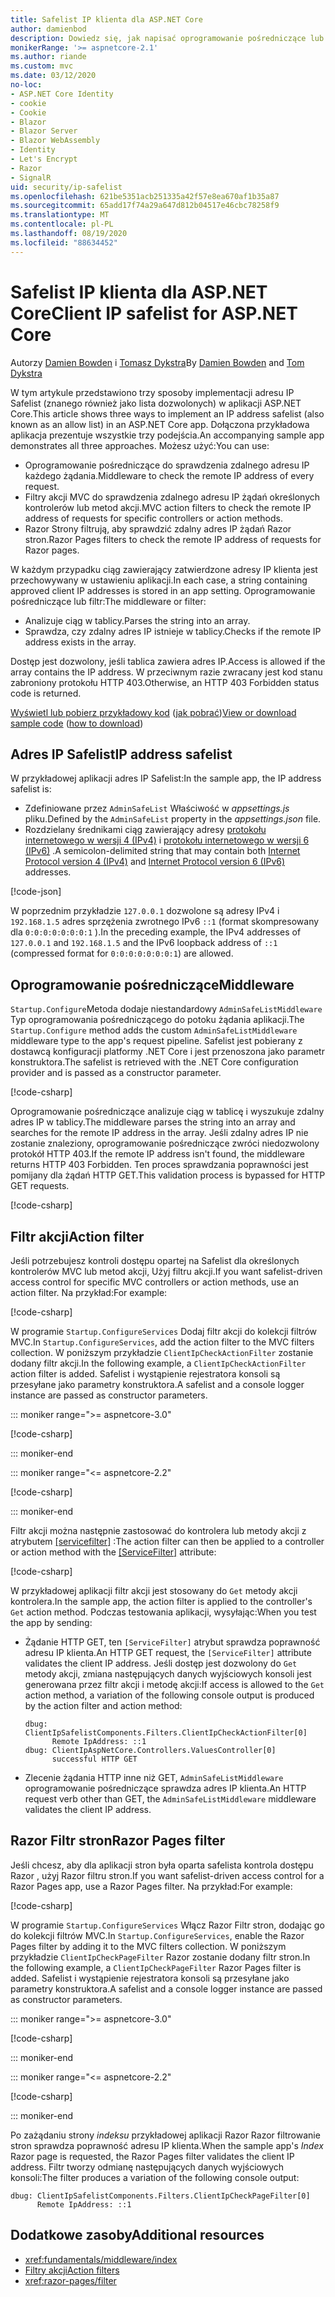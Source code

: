 ```yaml
---
title: Safelist IP klienta dla ASP.NET Core
author: damienbod
description: Dowiedz się, jak napisać oprogramowanie pośredniczące lub filtry akcji, aby zweryfikować zdalne adresy IP w odniesieniu do listy zatwierdzonych adresów IP.
monikerRange: '>= aspnetcore-2.1'
ms.author: riande
ms.custom: mvc
ms.date: 03/12/2020
no-loc:
- ASP.NET Core Identity
- cookie
- Cookie
- Blazor
- Blazor Server
- Blazor WebAssembly
- Identity
- Let's Encrypt
- Razor
- SignalR
uid: security/ip-safelist
ms.openlocfilehash: 621be5351acb251335a42f57e8ea670af1b35a87
ms.sourcegitcommit: 65add17f74a29a647d812b04517e46cbc78258f9
ms.translationtype: MT
ms.contentlocale: pl-PL
ms.lasthandoff: 08/19/2020
ms.locfileid: "88634452"
---
```

# <a name="client-ip-safelist-for-aspnet-core"></a><span data-ttu-id="4c593-103">Safelist IP klienta dla ASP.NET Core</span><span class="sxs-lookup"><span data-stu-id="4c593-103">Client IP safelist for ASP.NET Core</span></span>

<span data-ttu-id="4c593-104">Autorzy [Damien Bowden](https://twitter.com/damien_bod) i [Tomasz Dykstra](https://github.com/tdykstra)</span><span class="sxs-lookup"><span data-stu-id="4c593-104">By [Damien Bowden](https://twitter.com/damien_bod) and [Tom Dykstra](https://github.com/tdykstra)</span></span>
 
<span data-ttu-id="4c593-105">W tym artykule przedstawiono trzy sposoby implementacji adresu IP Safelist (znanego również jako lista dozwolonych) w aplikacji ASP.NET Core.</span><span class="sxs-lookup"><span data-stu-id="4c593-105">This article shows three ways to implement an IP address safelist (also known as an allow list) in an ASP.NET Core app.</span></span> <span data-ttu-id="4c593-106">Dołączona przykładowa aplikacja prezentuje wszystkie trzy podejścia.</span><span class="sxs-lookup"><span data-stu-id="4c593-106">An accompanying sample app demonstrates all three approaches.</span></span> <span data-ttu-id="4c593-107">Możesz użyć:</span><span class="sxs-lookup"><span data-stu-id="4c593-107">You can use:</span></span>

* <span data-ttu-id="4c593-108">Oprogramowanie pośredniczące do sprawdzenia zdalnego adresu IP każdego żądania.</span><span class="sxs-lookup"><span data-stu-id="4c593-108">Middleware to check the remote IP address of every request.</span></span>
* <span data-ttu-id="4c593-109">Filtry akcji MVC do sprawdzenia zdalnego adresu IP żądań określonych kontrolerów lub metod akcji.</span><span class="sxs-lookup"><span data-stu-id="4c593-109">MVC action filters to check the remote IP address of requests for specific controllers or action methods.</span></span>
* <span data-ttu-id="4c593-110">Razor Strony filtrują, aby sprawdzić zdalny adres IP żądań Razor stron.</span><span class="sxs-lookup"><span data-stu-id="4c593-110">Razor Pages filters to check the remote IP address of requests for Razor pages.</span></span>

<span data-ttu-id="4c593-111">W każdym przypadku ciąg zawierający zatwierdzone adresy IP klienta jest przechowywany w ustawieniu aplikacji.</span><span class="sxs-lookup"><span data-stu-id="4c593-111">In each case, a string containing approved client IP addresses is stored in an app setting.</span></span> <span data-ttu-id="4c593-112">Oprogramowanie pośredniczące lub filtr:</span><span class="sxs-lookup"><span data-stu-id="4c593-112">The middleware or filter:</span></span>

* <span data-ttu-id="4c593-113">Analizuje ciąg w tablicy.</span><span class="sxs-lookup"><span data-stu-id="4c593-113">Parses the string into an array.</span></span> 
* <span data-ttu-id="4c593-114">Sprawdza, czy zdalny adres IP istnieje w tablicy.</span><span class="sxs-lookup"><span data-stu-id="4c593-114">Checks if the remote IP address exists in the array.</span></span>

<span data-ttu-id="4c593-115">Dostęp jest dozwolony, jeśli tablica zawiera adres IP.</span><span class="sxs-lookup"><span data-stu-id="4c593-115">Access is allowed if the array contains the IP address.</span></span> <span data-ttu-id="4c593-116">W przeciwnym razie zwracany jest kod stanu zabroniony protokołu HTTP 403.</span><span class="sxs-lookup"><span data-stu-id="4c593-116">Otherwise, an HTTP 403 Forbidden status code is returned.</span></span>

<span data-ttu-id="4c593-117">[Wyświetl lub pobierz przykładowy kod](https://github.com/dotnet/AspNetCore.Docs/tree/master/aspnetcore/security/ip-safelist/samples) ([jak pobrać](xref:index#how-to-download-a-sample))</span><span class="sxs-lookup"><span data-stu-id="4c593-117">[View or download sample code](https://github.com/dotnet/AspNetCore.Docs/tree/master/aspnetcore/security/ip-safelist/samples) ([how to download](xref:index#how-to-download-a-sample))</span></span>

## <a name="ip-address-safelist"></a><span data-ttu-id="4c593-118">Adres IP Safelist</span><span class="sxs-lookup"><span data-stu-id="4c593-118">IP address safelist</span></span>

<span data-ttu-id="4c593-119">W przykładowej aplikacji adres IP Safelist:</span><span class="sxs-lookup"><span data-stu-id="4c593-119">In the sample app, the IP address safelist is:</span></span>

* <span data-ttu-id="4c593-120">Zdefiniowane przez `AdminSafeList` Właściwość w *appsettings.js* pliku.</span><span class="sxs-lookup"><span data-stu-id="4c593-120">Defined by the `AdminSafeList` property in the *appsettings.json* file.</span></span>
* <span data-ttu-id="4c593-121">Rozdzielany średnikami ciąg zawierający adresy [protokołu internetowego w wersji 4 (IPv4)](https://wikipedia.org/wiki/IPv4) i [protokołu internetowego w wersji 6 (IPv6)](https://wikipedia.org/wiki/IPv6) .</span><span class="sxs-lookup"><span data-stu-id="4c593-121">A semicolon-delimited string that may contain both [Internet Protocol version 4 (IPv4)](https://wikipedia.org/wiki/IPv4) and [Internet Protocol version 6 (IPv6)](https://wikipedia.org/wiki/IPv6) addresses.</span></span>

[!code-json[](ip-safelist/samples/3.x/ClientIpAspNetCore/appsettings.json?range=1-3&highlight=2)]

<span data-ttu-id="4c593-122">W poprzednim przykładzie `127.0.0.1` dozwolone są adresy IPv4 i `192.168.1.5` adres sprzężenia zwrotnego IPv6 `::1` (format skompresowany dla `0:0:0:0:0:0:0:1` ).</span><span class="sxs-lookup"><span data-stu-id="4c593-122">In the preceding example, the IPv4 addresses of `127.0.0.1` and `192.168.1.5` and the IPv6 loopback address of `::1` (compressed format for `0:0:0:0:0:0:0:1`) are allowed.</span></span>

## <a name="middleware"></a><span data-ttu-id="4c593-123">Oprogramowanie pośredniczące</span><span class="sxs-lookup"><span data-stu-id="4c593-123">Middleware</span></span>

<span data-ttu-id="4c593-124">`Startup.Configure`Metoda dodaje niestandardowy `AdminSafeListMiddleware` Typ oprogramowania pośredniczącego do potoku żądania aplikacji.</span><span class="sxs-lookup"><span data-stu-id="4c593-124">The `Startup.Configure` method adds the custom `AdminSafeListMiddleware` middleware type to the app's request pipeline.</span></span> <span data-ttu-id="4c593-125">Safelist jest pobierany z dostawcą konfiguracji platformy .NET Core i jest przenoszona jako parametr konstruktora.</span><span class="sxs-lookup"><span data-stu-id="4c593-125">The safelist is retrieved with the .NET Core configuration provider and is passed as a constructor parameter.</span></span>

[!code-csharp[](ip-safelist/samples/3.x/ClientIpAspNetCore/Startup.cs?name=snippet_ConfigureAddMiddleware)]

<span data-ttu-id="4c593-126">Oprogramowanie pośredniczące analizuje ciąg w tablicę i wyszukuje zdalny adres IP w tablicy.</span><span class="sxs-lookup"><span data-stu-id="4c593-126">The middleware parses the string into an array and searches for the remote IP address in the array.</span></span> <span data-ttu-id="4c593-127">Jeśli zdalny adres IP nie zostanie znaleziony, oprogramowanie pośredniczące zwróci niedozwolony protokół HTTP 403.</span><span class="sxs-lookup"><span data-stu-id="4c593-127">If the remote IP address isn't found, the middleware returns HTTP 403 Forbidden.</span></span> <span data-ttu-id="4c593-128">Ten proces sprawdzania poprawności jest pomijany dla żądań HTTP GET.</span><span class="sxs-lookup"><span data-stu-id="4c593-128">This validation process is bypassed for HTTP GET requests.</span></span>

[!code-csharp[](ip-safelist/samples/Shared/ClientIpSafelistComponents/Middlewares/AdminSafeListMiddleware.cs?name=snippet_ClassOnly)]

## <a name="action-filter"></a><span data-ttu-id="4c593-129">Filtr akcji</span><span class="sxs-lookup"><span data-stu-id="4c593-129">Action filter</span></span>

<span data-ttu-id="4c593-130">Jeśli potrzebujesz kontroli dostępu opartej na Safelist dla określonych kontrolerów MVC lub metod akcji, Użyj filtru akcji.</span><span class="sxs-lookup"><span data-stu-id="4c593-130">If you want safelist-driven access control for specific MVC controllers or action methods, use an action filter.</span></span> <span data-ttu-id="4c593-131">Na przykład:</span><span class="sxs-lookup"><span data-stu-id="4c593-131">For example:</span></span>

[!code-csharp[](ip-safelist/samples/Shared/ClientIpSafelistComponents/Filters/ClientIpCheckActionFilter.cs?name=snippet_ClassOnly)]

<span data-ttu-id="4c593-132">W programie `Startup.ConfigureServices` Dodaj filtr akcji do kolekcji filtrów MVC.</span><span class="sxs-lookup"><span data-stu-id="4c593-132">In `Startup.ConfigureServices`, add the action filter to the MVC filters collection.</span></span> <span data-ttu-id="4c593-133">W poniższym przykładzie `ClientIpCheckActionFilter` zostanie dodany filtr akcji.</span><span class="sxs-lookup"><span data-stu-id="4c593-133">In the following example, a `ClientIpCheckActionFilter` action filter is added.</span></span> <span data-ttu-id="4c593-134">Safelist i wystąpienie rejestratora konsoli są przesyłane jako parametry konstruktora.</span><span class="sxs-lookup"><span data-stu-id="4c593-134">A safelist and a console logger instance are passed as constructor parameters.</span></span>

::: moniker range=">= aspnetcore-3.0"

[!code-csharp[](ip-safelist/samples/3.x/ClientIpAspNetCore/Startup.cs?name=snippet_ConfigureServicesActionFilter)]

::: moniker-end

::: moniker range="<= aspnetcore-2.2"

[!code-csharp[](ip-safelist/samples/2.x/ClientIpAspNetCore/Startup.cs?name=snippet_ConfigureServicesActionFilter)]

::: moniker-end

<span data-ttu-id="4c593-135">Filtr akcji można następnie zastosować do kontrolera lub metody akcji z atrybutem [[servicefilter]](xref:Microsoft.AspNetCore.Mvc.ServiceFilterAttribute) :</span><span class="sxs-lookup"><span data-stu-id="4c593-135">The action filter can then be applied to a controller or action method with the [[ServiceFilter]](xref:Microsoft.AspNetCore.Mvc.ServiceFilterAttribute) attribute:</span></span>

[!code-csharp[](ip-safelist/samples/3.x/ClientIpAspNetCore/Controllers/ValuesController.cs?name=snippet_ActionFilter&highlight=1)]

<span data-ttu-id="4c593-136">W przykładowej aplikacji filtr akcji jest stosowany do `Get` metody akcji kontrolera.</span><span class="sxs-lookup"><span data-stu-id="4c593-136">In the sample app, the action filter is applied to the controller's `Get` action method.</span></span> <span data-ttu-id="4c593-137">Podczas testowania aplikacji, wysyłając:</span><span class="sxs-lookup"><span data-stu-id="4c593-137">When you test the app by sending:</span></span>

* <span data-ttu-id="4c593-138">Żądanie HTTP GET, ten `[ServiceFilter]` atrybut sprawdza poprawność adresu IP klienta.</span><span class="sxs-lookup"><span data-stu-id="4c593-138">An HTTP GET request, the `[ServiceFilter]` attribute validates the client IP address.</span></span> <span data-ttu-id="4c593-139">Jeśli dostęp jest dozwolony do `Get` metody akcji, zmiana następujących danych wyjściowych konsoli jest generowana przez filtr akcji i metodę akcji:</span><span class="sxs-lookup"><span data-stu-id="4c593-139">If access is allowed to the `Get` action method, a variation of the following console output is produced by the action filter and action method:</span></span>

    ```
    dbug: ClientIpSafelistComponents.Filters.ClientIpCheckActionFilter[0]
          Remote IpAddress: ::1
    dbug: ClientIpAspNetCore.Controllers.ValuesController[0]
          successful HTTP GET    
    ```

* <span data-ttu-id="4c593-140">Zlecenie żądania HTTP inne niż GET, `AdminSafeListMiddleware` oprogramowanie pośredniczące sprawdza adres IP klienta.</span><span class="sxs-lookup"><span data-stu-id="4c593-140">An HTTP request verb other than GET, the `AdminSafeListMiddleware` middleware validates the client IP address.</span></span>

## <a name="no-locrazor-pages-filter"></a><span data-ttu-id="4c593-141">Razor Filtr stron</span><span class="sxs-lookup"><span data-stu-id="4c593-141">Razor Pages filter</span></span>

<span data-ttu-id="4c593-142">Jeśli chcesz, aby dla aplikacji stron była oparta safelista kontrola dostępu Razor , użyj Razor filtru stron.</span><span class="sxs-lookup"><span data-stu-id="4c593-142">If you want safelist-driven access control for a Razor Pages app, use a Razor Pages filter.</span></span> <span data-ttu-id="4c593-143">Na przykład:</span><span class="sxs-lookup"><span data-stu-id="4c593-143">For example:</span></span>

[!code-csharp[](ip-safelist/samples/Shared/ClientIpSafelistComponents/Filters/ClientIpCheckPageFilter.cs?name=snippet_ClassOnly)]

<span data-ttu-id="4c593-144">W programie `Startup.ConfigureServices` Włącz Razor Filtr stron, dodając go do kolekcji filtrów MVC.</span><span class="sxs-lookup"><span data-stu-id="4c593-144">In `Startup.ConfigureServices`, enable the Razor Pages filter by adding it to the MVC filters collection.</span></span> <span data-ttu-id="4c593-145">W poniższym przykładzie `ClientIpCheckPageFilter` Razor zostanie dodany filtr stron.</span><span class="sxs-lookup"><span data-stu-id="4c593-145">In the following example, a `ClientIpCheckPageFilter` Razor Pages filter is added.</span></span> <span data-ttu-id="4c593-146">Safelist i wystąpienie rejestratora konsoli są przesyłane jako parametry konstruktora.</span><span class="sxs-lookup"><span data-stu-id="4c593-146">A safelist and a console logger instance are passed as constructor parameters.</span></span>

::: moniker range=">= aspnetcore-3.0"

[!code-csharp[](ip-safelist/samples/3.x/ClientIpAspNetCore/Startup.cs?name=snippet_ConfigureServicesPageFilter)]

::: moniker-end

::: moniker range="<= aspnetcore-2.2"

[!code-csharp[](ip-safelist/samples/2.x/ClientIpAspNetCore/Startup.cs?name=snippet_ConfigureServicesPageFilter)]

::: moniker-end

<span data-ttu-id="4c593-147">Po zażądaniu strony *indeksu* przykładowej aplikacji Razor Razor filtrowanie stron sprawdza poprawność adresu IP klienta.</span><span class="sxs-lookup"><span data-stu-id="4c593-147">When the sample app's *Index* Razor page is requested, the Razor Pages filter validates the client IP address.</span></span> <span data-ttu-id="4c593-148">Filtr tworzy odmianę następujących danych wyjściowych konsoli:</span><span class="sxs-lookup"><span data-stu-id="4c593-148">The filter produces a variation of the following console output:</span></span>

```
dbug: ClientIpSafelistComponents.Filters.ClientIpCheckPageFilter[0]
      Remote IpAddress: ::1
```

## <a name="additional-resources"></a><span data-ttu-id="4c593-149">Dodatkowe zasoby</span><span class="sxs-lookup"><span data-stu-id="4c593-149">Additional resources</span></span>

* <xref:fundamentals/middleware/index>
* [<span data-ttu-id="4c593-150">Filtry akcji</span><span class="sxs-lookup"><span data-stu-id="4c593-150">Action filters</span></span>](xref:mvc/controllers/filters#action-filters)
* <xref:razor-pages/filter>
